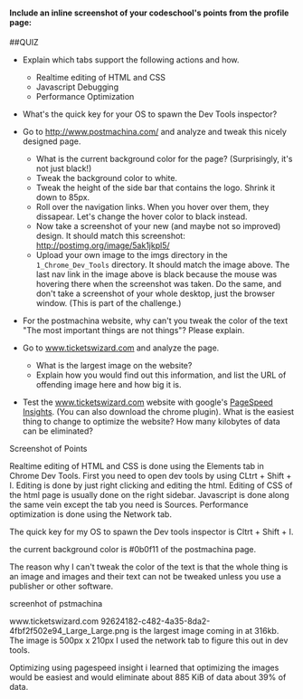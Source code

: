 #### Include an inline screenshot of your codeschool's points from the profile page:

<!-- Modify the Markdown to include your answers. Don't delete the questions! -->

##QUIZ
* Explain which tabs support the following actions and how.
  * Realtime editing of HTML and CSS 
  * Javascript Debugging
  * Performance Optimization 

* What's the quick key for your OS to spawn the Dev Tools inspector?

* Go to http://www.postmachina.com/ and analyze and tweak this nicely designed page.
  * What is the current background color for the page?  (Surprisingly, it's not just black!)
  * Tweak the background color to white.
  * Tweak the height of the side bar that contains the logo.  Shrink it down to 85px.
  * Roll over the navigation links.  When you hover over them, they dissapear.  Let's change the hover color to black instead.
  * Now take a screenshot of your new (and maybe not so improved) design.  It should match this screenshot: http://postimg.org/image/5ak1jkpl5/
  * Upload your own image to the imgs directory in the `1_Chrome_Dev_Tools` directory.  It should match the image above. The last nav link in the image above is black because the mouse was hovering there when the screenshot was taken. Do the same, and don't take a screenshot of your whole desktop, just the browser window. (This is part of the challenge.)

* For the postmachina website, why can't you tweak the color of the text "The most important things are not things"?  Please explain.

* Go to www.ticketswizard.com and analyze the page.  
  * What is the largest image on the website? 
  * Explain how you would find out this information, and list the URL of offending image here and how big it is.

* Test the www.ticketswizard.com website with google's [PageSpeed Insights](http://www.ticketswizard.com/).  (You can also download the chrome plugin).  What is the easiest thing to change to optimize the website?  How many kilobytes of data can be eliminated?

<p>
  Screenshot of Points

</p>

<p>
  Realtime editing of HTML and CSS is done using the Elements tab in Chrome Dev Tools. First you need to open dev tools by using CLtrt + Shift + I. Editing is done by just right clicking and editing the html. Editing of CSS of the html page is usually done on the right sidebar.  Javascript is done along the same vein except the tab you need is Sources. Performance optimization is done using the Network tab. 
</p>
<p> The quick key for my OS to spawn the Dev tools inspector is Cltrt + Shift + I. 
</p>
<p> the current background color is #0b0f11 of the postmachina page. 
</p>
<p>The reason why I can't tweak the color of the text is that the whole thing is an image and images and their text can not be tweaked unless you use a publisher or other software. 

  screenhot of pstmachina
  
</p>
<p> www.ticketswizard.com 
  92624182-c482-4a35-8da2-4fbf2f502e94_Large_Large.png is the largest image coming in at 316kb. The image is 500px x 210px I used the network tab to figure this out in dev tools. 
</p>
<p> Optimizing using pagespeed insight i learned that optimizing the images would be easiest and would eliminate about 885 KiB of data about 39% of data. 
  </p>



